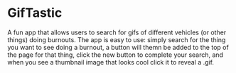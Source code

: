 # GifTastic

A fun app that allows users to search for gifs of different vehicles (or other things) doing burnouts.  The app is easy to use: simply search for the thing you want to see doing a burnout, a button will themn be added to the top of the page for that thing, click the new button to complete your search, and when you see a thumbnail image that looks cool click it to reveal a .gif.

